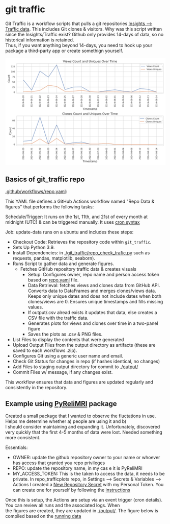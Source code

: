 # git traffic

Git Traffic is a workflow scripts that pulls a git repositories [Insights --> Traffic data](https://docs.github.com/en/repositories/viewing-activity-and-data-for-your-repository/viewing-traffic-to-a-repository). This includes Git clones & visitors.
Why was this script written since the Insights/Traffic exist? Github only provides 14-days of data, so no historical information is retained. \
Thus, if you want anything beyond 14-days, you need to hook up your package a third-party app or create somethign yourself.

![Example PyReliMRI Traffic Data Plot](./output/PyReliMRI_traffic-data.png)

## Basics of git_traffic repo

[.github/workflows/repo.yaml](.github/workflows/repo.yaml):

This YAML file defines a GitHub Actions workflow named "Repo Data & figures" that performs the following tasks:

Schedule/Trigger: It runs on the 1st, 11th, and 21st of every month at midnight (UTC) & can be triggered manually. It uses [cron syntax](https://www.quartz-scheduler.org/documentation/quartz-2.3.0/tutorials/crontrigger.html)

Job: update-data runs on a ubuntu and includes these steps:

- Checkout Code: Retrieves the repository code within `git_traffic`.
- Sets Up Python 3.9.
- Install Dependencies: in  [./git_traffic/repo_check_trafic.py](./git_traffic/repo_check_trafic.py) such as requests, pandas, matplotlib, seaborn).
- Runs Script to gather data and generate figures.
  - Fetches GitHub repository traffic data & creates visuals
    - Setup: Configures owner, repo name and person access token based on [repo.yaml](github/workflows/repo.yaml) file.
    - Data Retrieval: fetches views and clones data from GitHub API. Converts data to DataFrames and merges clones/views data. Keeps only unique dates and does not include dates when both clones/views are 0. Ensures unique timestamps and fills missing values.
    - If output/.csv alread exists it updates that data, else creates a CSV file with the traffic data.
    - Generates plots for views and clones over time in a two-panel figure 
    - Saves the plots as .csv & PNG files.
- List Files to display the contents that were generated
- Upload Output Files from the output directory as artifacts (these are saved to each workflows .zip).
- Configures Git using a generic user name and email.
- Check Git Status for changes in repo (if hashes identical, no changes)
- Add Files to staging output directory for commit to [./output/](./output/)
- Commit Files w/ message, if any changes exist.

This workflow ensures that data and figures are updated regularly and consistently in the repository.

## Example using [PyReliMRI](https://github.com/demidenm/PyReliMRI) package 

Created a small package that I wanted to observe the fluctations in use. Helps me determine whether a) people are using it and b) \
I should consider maintaining and expanding it. Unfortunately, discovered very quickly that the first 4-5 months of data were lost. Needed something \
more consistent.

Essentials:

- OWNER: update the github repository owner to your name or whoever has access that granted you repo privileges
- REPO: update the repository name, in my cas e it is PyReliMRI
- MY_ACCESS_TOKEN: This is the taken to access the data, it needs to be private. In repo_trafficplots repo, in Settings --> Secrets & Variables --> Actions I created a [New Repository Secret](https://docs.github.com/en/actions/security-for-github-actions/security-guides/using-secrets-in-github-actions) with my Personal Token. You can create one for yourself by following the [instructions](https://docs.github.com/en/authentication/keeping-your-account-and-data-secure/managing-your-personal-access-tokens#creating-a-fine-grained-personal-access-token)

Once this is setup, the Actions are setup via an event trigger (cron details). You can review all runs and the associated logs. When \
the figures are created, they are updated in [./output/](./output). The figure below is compiled based on the [running data](./output/PyReliMRI_git-trafficdata.csv)

